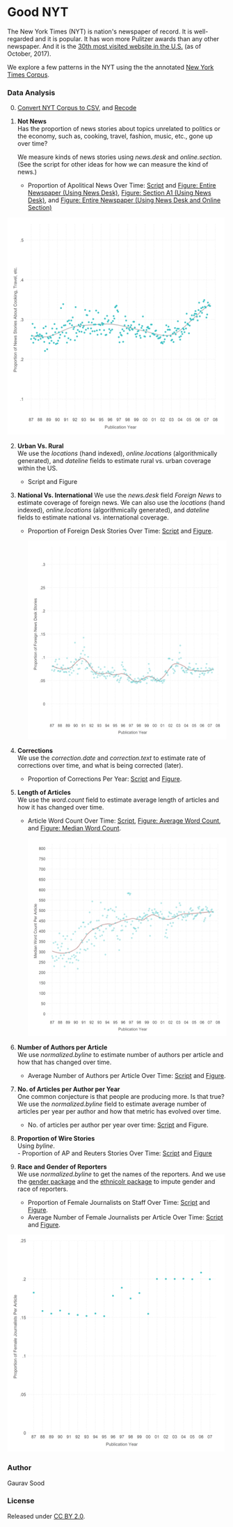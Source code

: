 # Good NYT

The New York Times (NYT) is nation's newspaper of record. It is well-regarded and it is popular. It has won more Pulitzer awards than any other newspaper. And it is the [30th most visited website in the U.S.](https://www.alexa.com/siteinfo/nytimes.com) (as of October, 2017).

We explore a few patterns in the NYT using the the annotated [New York Times Corpus](https://catalog.ldc.upenn.edu/ldc2008t19).

### Data Analysis

0. [Convert NYT Corpus to CSV](https://github.com/soodoku/nytimes-corpus-extractor), and [Recode](scripts/01_nyt_recode.R)  

1. **Not News**  
   Has the proportion of news stories about topics unrelated to politics or the economy, such as, cooking, travel, fashion, music, etc.,  gone up over time? 

   We measure kinds of news stories using *news.desk* and *online.section*. (See the script for other ideas for how we can measure the kind of news.)  

     - Proportion of Apolitical News Over Time: [Script](scripts/01_apolitical_news.R) and [Figure: Entire Newspaper (Using News Desk)](figs/all_apol_nd_by_month.pdf), [Figure: Section A1 (Using News Desk)](figs/a1_apol_nd_by_month.pdf), and [Figure: Entire Newspaper (Using News Desk and Online Section)](figs/all_apol_3_by_month.pdf)  

<img src="figs/all_apol_nd_by_month.png" width="500">

2. **Urban Vs. Rural**  
    We use the *locations* (hand indexed), *online.locations* (algorithmically generated), and *dateline* fields to estimate rural vs. urban coverage within the US.  
      - Script and Figure

3. **National Vs. International**
    We use the *news.desk* field *Foreign News* to estimate coverage of foreign news. We can also use the *locations* (hand indexed), *online.locations* (algorithmically generated), and *dateline* fields to estimate national vs. international coverage.  
      - Proportion of Foreign Desk Stories Over Time: [Script](scripts/03_national.R) and [Figure](figs/all_int_by_month.pdf).

        <img src="figs/all_int_by_month.png" width="500">

4. **Corrections**  
    We use the *correction.date* and *correction.text* to estimate rate of corrections over time, and what is being corrected (later).
      - Proportion of Corrections Per Year: [Script](scripts/04_correction.R) and [Figure](figs/all_cor_by_yr.pdf).

5. **Length of Articles**  
    We use the *word.count* field to estimate average length of articles and how it has changed over time.  
      - Article Word Count Over Time: [Script](scripts/05_word_count.R), [Figure: Average Word Count](figs/all_word_lenby_mon.pdf), and [Figure: Median Word Count](figs/all_word_len_median_by_mon.pdf).

        <p align = "center"><img src="figs/all_word_len_median_by_mon.png" width="500"></p>

6. **Number of Authors per Article**  
    We use *normalized.byline* to estimate number of authors per article and how that has changed over time.  
      - Average Number of Authors per Article Over Time: [Script](scripts/06_authors_per_article.R) and [Figure](figs/all_n_auth_by_yr.pdf).

7. **No. of Articles per Author per Year**  
    One common conjecture is that people are producing more. Is that true? We use the *normalized.byline* field to estimate average number of articles per year per author and how that metric has evolved over time.  
      - No. of articles per author per year over time: [Script](scripts/07_n_stories_per_author.R) and Figure.

8. **Proportion of Wire Stories**  
     Using *byline*.  
       - Proportion of AP and Reuters Stories Over Time: [Script](scripts/08_wire_stories.R) and [Figure](figs/all_wire_by_yr.pdf)

9. **Race and Gender of Reporters**  
    We use *normalized.byline* to get the names of the reporters. And we use the [gender package](https://github.com/ropensci/gender) and the [ethnicolr package](https://github.com/appeler/ethnicolr) to impute gender and race of reporters.  
      - Proportion of Female Journalists on Staff Over Time: [Script](scripts/09_women.R) and [Figure](figs/all_avg_fem_by_yr.pdf).  
      - Average Number of Female Journalists per Article Over Time: [Script](scripts/09_women.R) and [Figure](figs/all_avg_fem_per_art_by_yr.pdf).


<img src="figs/all_avg_fem_per_art_by_yr.png" width="500">



### Author

Gaurav Sood

### License

Released under [CC BY 2.0](https://creativecommons.org/licenses/by/2.0/). 